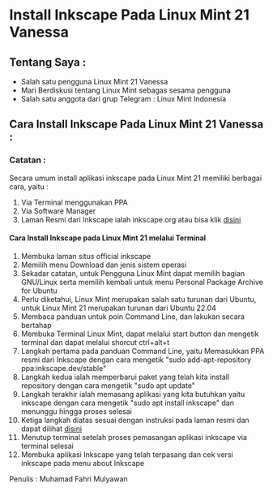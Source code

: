 # Install Inkscape Pada Linux Mint 21 Vanessa

## Tentang Saya :
- Salah satu pengguna Linux Mint 21 Vanessa
- Mari Berdiskusi tentang Linux Mint sebagas sesama pengguna
- Salah satu anggota dari grup Telegram : Linux Mint Indonesia

## Cara Install Inkscape Pada Linux Mint 21 Vanessa :

### Catatan : 
Secara umum install aplikasi inkscape pada Linux Mint 21 memiliki berbagai cara, yaitu :
1. Via Terminal menggunakan PPA
2. Via Software Manager
3. Laman Resmi dari Inkscape ialah inkscape.org atau bisa klik [disini](https://www.inkscape.org)

#### Cara Install Inkscape pada Linux Mint 21 melalui Terminal
1. Membuka laman situs official inkscape
2. Memilih menu Download dan jenis sistem operasi
3. Sekadar catatan, untuk Pengguna Linux Mint dapat memilih bagian GNU/Linux serta memilih kembali untuk menu Personal Package Archive for Ubuntu
4. Perlu diketahui, Linux Mint merupakan salah satu turunan dari Ubuntu, untuk Linux Mint 21 merupakan turunan dari Ubuntu 22.04
5. Membaca panduan untuk poin Command Line, dan lakukan secara bertahap
6. Membuka Terminal Linux Mint, dapat melalui start button dan mengetik terminal dan dapat melalui shorcut ctrl+alt+t 
7. Langkah pertama pada panduan Command Line, yaitu Memasukkan PPA resmi dari Inkscape dengan cara mengetik "sudo add-apt-repository ppa:inkscape.dev/stable"
8. Langkah kedua ialah memperbarui paket yang telah kita install repository dengan cara mengetik "sudo apt update"
9. Langkah terakhir ialah memasang aplikasi yang kita butuhkan yaitu inkscape dengan cara mengetik "sudo apt install inkscape" dan menunggu hingga proses selesai
10. Ketiga langkah diatas sesuai dengan instruksi pada laman resmi dan dapat dilihat [disini](https://www.inkscape.org)
11. Menutup terminal setelah proses pemasangan aplikasi inkscape via terminal selesai 
12. Membuka aplikasi Inkscape yang telah terpasang dan cek versi inkscape pada menu about Inkscape

Penulis : Muhamad Fahri Mulyawan
